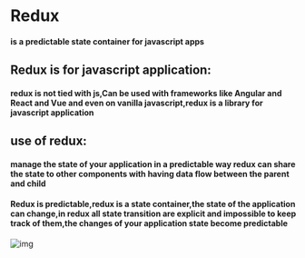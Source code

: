 # Redux

#### is a predictable state container for javascript apps

## Redux is for javascript application:

#### redux is not tied with js,Can be used with frameworks like Angular and React and Vue and even on vanilla javascript,redux is a library for javascript application

## use of redux:

#### manage the state of your application in a predictable way redux can share the state to other components with having data flow between the parent and child
 
#### Redux is predictable,redux is a state container,the state of the application can change,in redux all state transition are explicit and impossible to keep track of them,the changes of your application state become predictable

![img](https://camo.githubusercontent.com/ab7b28016c642416e7a72c4b38704f6c88a11d7f/68747470733a2f2f6d69726f2e6d656469756d2e636f6d2f6d61782f3538382f312a72776e642d7a7a744845515f51742d5a565848374a772e706e67)